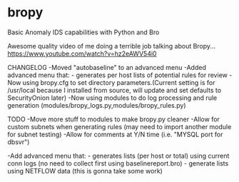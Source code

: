 # bropy
Basic Anomaly IDS capabilities with Python and Bro

Awesome quality video of me doing a terrible job talking about Bropy... https://www.youtube.com/watch?v=hz2eAWV54i0

CHANGELOG
-Moved "autobaseline" to an advanced menu
-Added advanced menu that:
	- generates per host lists of potential rules for review
-Now using bropy.cfg to set directory parameters.(Current setting is for /usr/local because I installed from source, will update and set defaults to SecurityOnion later)
-Now using modules to do log processing and rule generation (modules/bropy_logs.py,modules/bropy_rules.py)

TODO
-Move more stuff to modules to make bropy.py cleaner
-Allow for custom subnets when generating rules (may need to import another module for subnet testing)
-Allow for comments at Y/N time (i.e. "MYSQL port for dbsvr")

-Add advanced menu that:
	- generates lists (per host or total) using current conn logs (no need to collect first using baselinereport.bro)
	- generate lists using NETFLOW data (this is gonna take some work)

